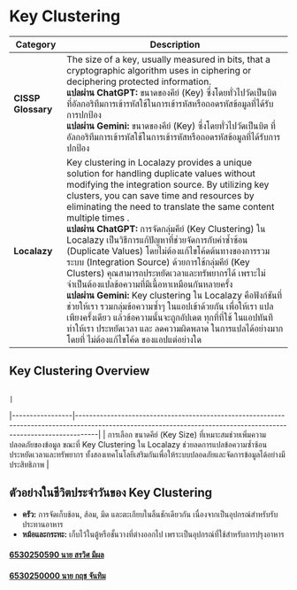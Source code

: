 # Key Clustering

| **Category**    | **Description**                                                                                                                                                                                                 |
|------------------|-----------------------------------------------------------------------------------------------------------------------------------------------------------------------------------------------------------------|
| **CISSP Glossary** | The size of a key, usually measured in bits, that a cryptographic algorithm uses in ciphering or deciphering protected information.<br>**แปลผ่าน ChatGPT:** ขนาดของคีย์ (Key) ซึ่งโดยทั่วไปวัดเป็นบิต ที่อัลกอริทึมการเข้ารหัสใช้ในการเข้ารหัสหรือถอดรหัสข้อมูลที่ได้รับการปกป้อง<br>**แปลผ่าน Gemini:** ขนาดของคีย์ (Key) ซึ่งโดยทั่วไปวัดเป็นบิต ที่อัลกอริทึมการเข้ารหัสใช้ในการเข้ารหัสหรือถอดรหัสข้อมูลที่ได้รับการปกป้อง |
| **Localazy**      | Key clustering in Localazy provides a unique solution for handling duplicate values without modifying the integration source. By utilizing key clusters, you can save time and resources by eliminating the need to translate the same content multiple times .<br>**แปลผ่าน ChatGPT:** การจัดกลุ่มคีย์ (Key Clustering) ใน Localazy เป็นวิธีการแก้ปัญหาที่ช่วยจัดการกับค่าซ้ำซ้อน (Duplicate Values) โดยไม่ต้องแก้ไขโค้ดต้นทางของการรวมระบบ (Integration Source) ด้วยการใช้กลุ่มคีย์ (Key Clusters) คุณสามารถประหยัดเวลาและทรัพยากรได้ เพราะไม่จำเป็นต้องแปลข้อความที่มีเนื้อหาเหมือนกันหลายครั้ง<br>**แปลผ่าน Gemini:** Key clustering ใน Localazy คือฟังก์ชันที่ช่วยให้เรา รวมกลุ่มข้อความซ้ำๆ ในแอปเข้าด้วยกัน เพื่อให้เรา แปลเพียงครั้งเดียว แล้วข้อความนั้นจะถูกอัปเดต ทุกที่ที่ใช้ ในแอปทันที ทำให้เรา ประหยัดเวลา และ ลดความผิดพลาด ในการแปลได้อย่างมาก โดยที่ ไม่ต้องแก้ไขโค้ด ของแอปแต่อย่างใด |

## Key Clustering Overview

                                                                                                                                                  |
|-----------------|------------------------------------------------------------------------------------------------------------------------------------------------------------------|
|   การเลือก ขนาดคีย์ (Key Size) ที่เหมาะสมช่วยเพิ่มความปลอดภัยของข้อมูล ขณะที่ Key Clustering ใน Localazy ช่วยลดการแปลข้อความซ้ำซ้อน ประหยัดเวลาและทรัพยากร ทั้งสองเทคโนโลยีเสริมกันเพื่อให้ระบบปลอดภัยและจัดการข้อมูลได้อย่างมีประสิทธิภาพ |

## ตัวอย่างในชีวิตประจำวันของ Key Clustering

- **ครัว:** การจัดเก็บช้อน, ส้อม, มีด และตะเกียบในลิ้นชักเดียวกัน เนื่องจากเป็นอุปกรณ์สำหรับรับประทานอาหาร  
- **หม้อและกระทะ:** เก็บไว้ในตู้หรือชั้นวางที่ต่างออกไป เพราะเป็นอุปกรณ์ที่ใช้สำหรับการปรุงอาหาร

#### [6530250590 นาย สรวิศ มีผล](https://sorravitmp.github.io/)
#### [6530250000 นาย กฤช จันทิม](https://6530250000.github.io/)
